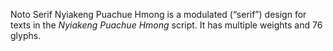 Noto Serif Nyiakeng Puachue Hmong is a modulated (“serif”) design for texts in the _Nyiakeng Puachue Hmong_ script. It has multiple weights and 76 glyphs.